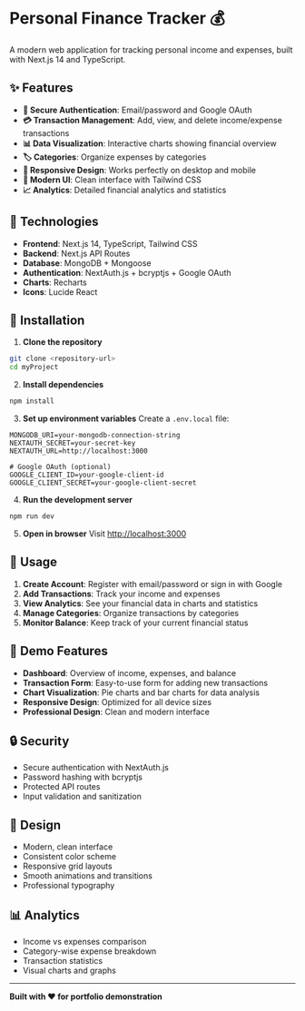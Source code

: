# Personal Finance Tracker 💰

A modern web application for tracking personal income and expenses, built with Next.js 14 and TypeScript.

## ✨ Features

- **🔐 Secure Authentication**: Email/password and Google OAuth
- **💳 Transaction Management**: Add, view, and delete income/expense transactions
- **📊 Data Visualization**: Interactive charts showing financial overview
- **🏷️ Categories**: Organize expenses by categories
- **📱 Responsive Design**: Works perfectly on desktop and mobile
- **🎨 Modern UI**: Clean interface with Tailwind CSS
- **📈 Analytics**: Detailed financial analytics and statistics

## 🚀 Technologies

- **Frontend**: Next.js 14, TypeScript, Tailwind CSS
- **Backend**: Next.js API Routes
- **Database**: MongoDB + Mongoose
- **Authentication**: NextAuth.js + bcryptjs + Google OAuth
- **Charts**: Recharts
- **Icons**: Lucide React

## 💾 Installation

1. **Clone the repository**

```bash
git clone <repository-url>
cd myProject
```

2. **Install dependencies**

```bash
npm install
```

3. **Set up environment variables**
   Create a `.env.local` file:

```env
MONGODB_URI=your-mongodb-connection-string
NEXTAUTH_SECRET=your-secret-key
NEXTAUTH_URL=http://localhost:3000

# Google OAuth (optional)
GOOGLE_CLIENT_ID=your-google-client-id
GOOGLE_CLIENT_SECRET=your-google-client-secret
```

4. **Run the development server**

```bash
npm run dev
```

5. **Open in browser**
   Visit [http://localhost:3000](http://localhost:3000)

## 📱 Usage

1. **Create Account**: Register with email/password or sign in with Google
2. **Add Transactions**: Track your income and expenses
3. **View Analytics**: See your financial data in charts and statistics
4. **Manage Categories**: Organize transactions by categories
5. **Monitor Balance**: Keep track of your current financial status

## 🎯 Demo Features

- **Dashboard**: Overview of income, expenses, and balance
- **Transaction Form**: Easy-to-use form for adding new transactions
- **Chart Visualization**: Pie charts and bar charts for data analysis
- **Responsive Design**: Optimized for all device sizes
- **Professional Design**: Clean and modern interface

## 🔒 Security

- Secure authentication with NextAuth.js
- Password hashing with bcryptjs
- Protected API routes
- Input validation and sanitization

## 🎨 Design

- Modern, clean interface
- Consistent color scheme
- Responsive grid layouts
- Smooth animations and transitions
- Professional typography

## 📊 Analytics

- Income vs expenses comparison
- Category-wise expense breakdown
- Transaction statistics
- Visual charts and graphs

---

**Built with ❤️ for portfolio demonstration**
